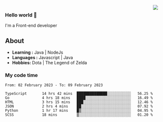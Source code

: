 <img align='right' src="https://github-readme-stats.vercel.app/api?username=jumodada&show_icons=true&theme=vue">

### Hello world 👋

I'm a Front-end developer 
    
## About
-  **Learning :** Java | NodeJs
-  **Languages :** Javascript | Java
-  **Hobbies:** Dota | The Legend of Zelda

### My code time

<!--START_SECTION:waka-->

```text
From: 02 February 2023 - To: 09 February 2023

TypeScript       14 hrs 42 mins  ██████████████░░░░░░░░░░░   56.25 %
Go               4 hrs 18 mins   ████░░░░░░░░░░░░░░░░░░░░░   16.49 %
HTML             3 hrs 15 mins   ███░░░░░░░░░░░░░░░░░░░░░░   12.46 %
JSON             2 hrs 4 mins    ██░░░░░░░░░░░░░░░░░░░░░░░   07.92 %
Python           1 hr 17 mins    █▒░░░░░░░░░░░░░░░░░░░░░░░   04.95 %
SCSS             18 mins         ▒░░░░░░░░░░░░░░░░░░░░░░░░   01.20 %
```

<!--END_SECTION:waka-->
